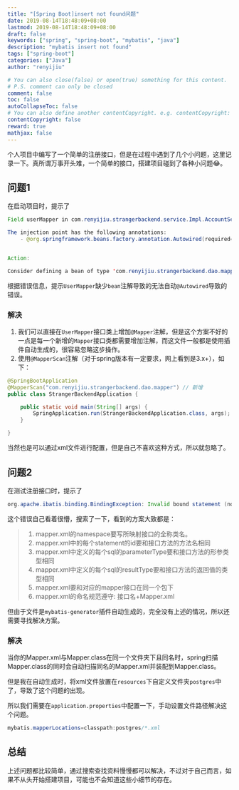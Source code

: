 ```yaml
---
title: "[Spring Boot]insert not found问题"
date: 2019-08-14T18:48:09+08:00
lastmod: 2019-08-14T18:48:09+08:00
draft: false
keywords: ["spring", "spring-boot", "mybatis", "java"]
description: "mybatis insert not found"
tags: ["spring-boot"]
categories: ["Java"]
author: "renyijiu"

# You can also close(false) or open(true) something for this content.
# P.S. comment can only be closed
comment: false
toc: false
autoCollapseToc: false
# You can also define another contentCopyright. e.g. contentCopyright: "This is another copyright."
contentCopyright: false
reward: true
mathjax: false
---
```


个人项目中编写了一个简单的注册接口，但是在过程中遇到了几个小问题，这里记录一下。真所谓万事开头难，一个简单的接口，搭建项目碰到了各种小问题😂。

<!--more-->

## 问题1

在启动项目时，提示了

```java
Field userMapper in com.renyijiu.strangerbackend.service.Impl.AccountServiceImpl required a bean of type 'com.renyijiu.strangerbackend.dao.mapper.UserMapper' that could not be found.

The injection point has the following annotations:
	- @org.springframework.beans.factory.annotation.Autowired(required=true)


Action:

Consider defining a bean of type 'com.renyijiu.strangerbackend.dao.mapper.UserMapper' in your configuration.
```

根据错误信息，提示`UserMapper`缺少`bean`注解导致的无法自动`@Autowired`导致的错误。

### 解决

1. 我们可以直接在`UserMapper`接口类上增加`@Mapper`注解，但是这个方案不好的一点是每一个新增的`Mapper`接口类都需要增加注解，而这文件一般都是使用插件自动生成的，很容易忽略这步操作。
2. 使用`@MapperScan`注解（对于spring版本有一定要求，网上看到是3.x+），如下：

```java
@SpringBootApplication
@MapperScan("com.renyijiu.strangerbackend.dao.mapper") // 新增
public class StrangerBackendApplication {

	public static void main(String[] args) {
		SpringApplication.run(StrangerBackendApplication.class, args);
	}

}
```

当然也是可以通过xml文件进行配置，但是自己不喜欢这种方式，所以就忽略了。

## 问题2

在测试注册接口时，提示了

```java
org.apache.ibatis.binding.BindingException: Invalid bound statement (not found): com.renyijiu.strangerbackend.dao.mapper.UserMapper.insert
```

这个错误自己看着很懵，搜索了一下，看到的方案大致都是：

>1. mapper.xml的namespace要写所映射接口的全称类名。
>2. mapper.xml中的每个statement的id要和接口方法的方法名相同
>3. mapper.xml中定义的每个sql的parameterType要和接口方法的形参类型相同
>4. mapper.xml中定义的每个sql的resultType要和接口方法的返回值的类型相同
>5. mapper.xml要和对应的mapper接口在同一个包下
>6. mapper.xml的命名规范遵守: 接口名+Mapper.xml

但由于文件是`mybatis-generator`插件自动生成的，完全没有上述的情况，所以还需要寻找解决方案。

### 解决

当你的Mapper.xml与Mapper.class在同一个文件夹下且同名时，spring扫描Mapper.class的同时会自动扫描同名的Mapper.xml并装配到Mapper.class。

但是我在自动生成时，将xml文件放置在`resources`下自定义文件夹`postgres`中了，导致了这个问题的出现。

所以我们需要在`application.properties`中配置一下，手动设置文件路径解决这个问题。

```java
mybatis.mapperLocations=classpath:postgres/*.xml
```



## 总结

上述问题都比较简单，通过搜索查找资料慢慢都可以解决，不过对于自己而言，如果不从头开始搭建项目，可能也不会知道这些小细节的存在。